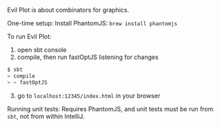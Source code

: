 Evil Plot is about combinators for graphics.

One-time setup:
Install PhantomJS: `brew install phantomjs`

To run Evil Plot:

1. open sbt console
2. compile, then run fastOptJS listening for changes
```bash
$ sbt
> compile
> ~ fastOptJS
```
3. go to `localhost:12345/index.html` in your browser

Running unit tests:
Requires PhantomJS, and unit tests must be run from `sbt`, not from within IntelliJ.

